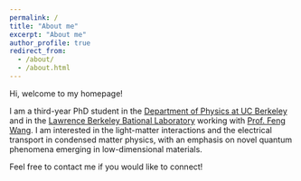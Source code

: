 ```yaml
---
permalink: /
title: "About me"
excerpt: "About me"
author_profile: true
redirect_from: 
  - /about/
  - /about.html
---
```


Hi, welcome to my homepage!

I am a third-year PhD student in the [Department of Physics at UC Berkeley](https://physics.berkeley.edu/) and in the [Lawrence Berkeley Bational Laboratory](https://www.lbl.gov/) working with [Prof. Feng Wang](https://physics.berkeley.edu/research-faculty/ultrafast-nano-optics-group). I am interested in the light-matter interactions and the electrical transport in condensed matter physics, with an emphasis on novel quantum phenomena emerging in low-dimensional materials.

Feel free to contact me if you would like to connect!
